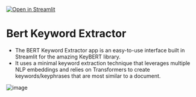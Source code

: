 [![Open in Streamlit](https://static.streamlit.io/badges/streamlit_badge_black_white.svg)](https://share.streamlit.io/streamlit/example-app-bert-keyword-extractor/main/app.py)


# Bert Keyword Extractor

- The BERT Keyword Extractor app is an easy-to-use interface built in
   Streamlit for the amazing KeyBERT library.
 - It uses a minimal keyword extraction technique that leverages
   multiple NLP embeddings and relies on Transformers to create
   keywords/keyphrases that are most similar to a document.

![image](https://user-images.githubusercontent.com/27242399/140746511-1205f24a-869f-4b24-9ed7-9153cfeef8e3.png)
